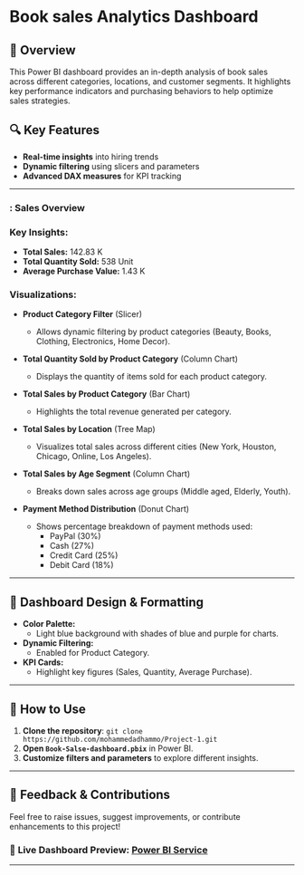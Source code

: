 # Book sales Analytics Dashboard

## 📌 Overview
This Power BI dashboard provides an in-depth analysis of book sales across different categories, locations, and customer segments. It highlights key performance indicators and purchasing behaviors to help optimize sales strategies.


## 🔍 Key Features
- **Real-time insights** into hiring trends
- **Dynamic filtering** using slicers and parameters
- **Advanced DAX measures** for KPI tracking


---

### : Sales Overview
### **Key Insights:**
- **Total Sales:** 142.83 K
- **Total Quantity Sold:** 538 Unit
- **Average Purchase Value:** 1.43 K

### **Visualizations:**
- **Product Category Filter** (Slicer)
  - Allows dynamic filtering by product categories (Beauty, Books, Clothing, Electronics, Home Decor).

- **Total Quantity Sold by Product Category** (Column Chart)
  - Displays the quantity of items sold for each product category.

- **Total Sales by Product Category** (Bar Chart)
  - Highlights the total revenue generated per category.

- **Total Sales by Location** (Tree Map)
  - Visualizes total sales across different cities (New York, Houston, Chicago, Online, Los Angeles).

- **Total Sales by Age Segment** (Column Chart)
  - Breaks down sales across age groups (Middle aged, Elderly, Youth).

- **Payment Method Distribution** (Donut Chart)
  - Shows percentage breakdown of payment methods used:
    - PayPal (30%)
    - Cash (27%)
    - Credit Card (25%)
    - Debit Card (18%)

---

## 🎨 **Dashboard Design & Formatting**
- **Color Palette:**
  - Light blue background with shades of blue and purple for charts.
- **Dynamic Filtering:**
  - Enabled for Product Category.
- **KPI Cards:**
  - Highlight key figures (Sales, Quantity, Average Purchase).

---


## 🚀 How to Use
1. **Clone the repository**: `git clone https://github.com/mohammedadhammo/Project-1.git`
2. **Open `Book-Salse-dashboard.pbix`** in Power BI.
3. **Customize filters and parameters** to explore different insights.

---

## 📢 Feedback & Contributions
Feel free to raise issues, suggest improvements, or contribute enhancements to this project!

### 🔗 **Live Dashboard Preview**: [Power BI Service](https://app.powerbi.com/groups/me/reports/fb544a4c-56a3-4379-b51c-bd7320d0a5e4/df2eec0219e274e007ab?experience=power-bi)
---
